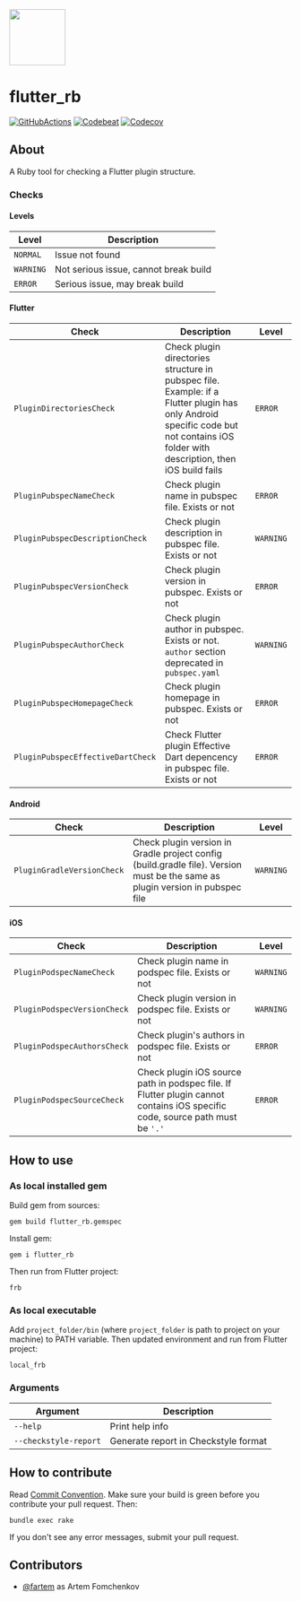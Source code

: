 <img src="media/logo/ic_lib.png" height="100px">

# flutter_rb

[![GitHubActions](https://github.com/fartem/flutter_rb/workflows/Build/badge.svg)](https://github.com/fartem/flutter_rb/actions?query=workflow%3ARuby)
[![Codebeat](https://codebeat.co/badges/9bb32e28-ca86-4cdc-ba66-bda7f989979a)](https://codebeat.co/projects/github-com-fartem-flutter_rb-master)
[![Codecov](https://codecov.io/gh/fartem/flutter_rb/branch/master/graph/badge.svg)](https://codecov.io/gh/fartem/flutter_rb)

## About

A Ruby tool for checking a Flutter plugin structure.

### Checks

#### Levels

| Level | Description |
| --- | --- |
| `NORMAL` | Issue not found |
| `WARNING` | Not serious issue, cannot break build |
| `ERROR` | Serious issue, may break build |

#### Flutter

| Check | Description | Level |
| --- | --- | --- |
| `PluginDirectoriesCheck` | Check plugin directories structure in pubspec file. Example: if a Flutter plugin has only Android specific code but not contains iOS folder with description, then iOS build fails | `ERROR` |
| `PluginPubspecNameCheck` | Check plugin name in pubspec file. Exists or not | `ERROR` |
| `PluginPubspecDescriptionCheck` | Check plugin description in pubspec file. Exists or not | `WARNING` |
| `PluginPubspecVersionCheck` | Check plugin version in pubspec. Exists or not | `ERROR` |
| `PluginPubspecAuthorCheck` | Check plugin author in pubspec. Exists or not. `author` section deprecated in `pubspec.yaml` | `WARNING` |
| `PluginPubspecHomepageCheck` | Check plugin homepage in pubspec. Exists or not | `ERROR` |
| `PluginPubspecEffectiveDartCheck` | Check Flutter plugin Effective Dart depencency in pubspec file. Exists or not | `ERROR` |

#### Android

| Check | Description | Level |
| --- | --- | --- |
| `PluginGradleVersionCheck` | Check plugin version in Gradle project config (build.gradle file). Version must be the same as plugin version in pubspec file | `WARNING` |

#### iOS

| Check | Description | Level |
| --- | --- | --- |
| `PluginPodspecNameCheck` | Check plugin name in podspec file. Exists or not | `WARNING` |
| `PluginPodspecVersionCheck` | Check plugin version in podspec file. Exists or not | `WARNING` |
| `PluginPodspecAuthorsCheck` | Check plugin's authors in podspec file. Exists or not | `ERROR` |
| `PluginPodspecSourceCheck` | Check plugin iOS source path in podspec file. If Flutter plugin cannot contains iOS specific code, source path must be `'.'` | `ERROR` |

## How to use

### As local installed gem

Build gem from sources:

```shell
gem build flutter_rb.gemspec
```

Install gem:

```shell
gem i flutter_rb
```

Then run from Flutter project:
<!--  -->
```shell
frb
```

### As local executable

Add `project_folder/bin` (where `project_folder` is path to project on your machine) to PATH variable. Then updated environment and run from Flutter project:

```shell
local_frb
```

### Arguments

| Argument | Description |
| --- | --- |
| `--help` | Print help info |
| `--checkstyle-report` | Generate report in Checkstyle format |

## How to contribute

Read [Commit Convention](https://github.com/fartem/repository-rules/blob/master/commit-convention/COMMIT_CONVENTION.md). Make sure your build is green before you contribute your pull request. Then:

```shell
bundle exec rake
```

If you don't see any error messages, submit your pull request.

## Contributors

- [@fartem](https://github.com/fartem) as Artem Fomchenkov
